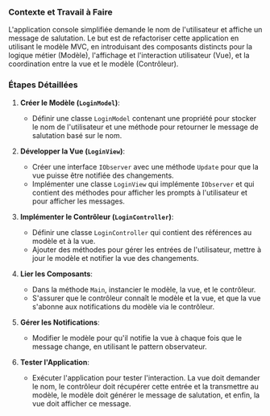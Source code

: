 ### Contexte et Travail à Faire

L'application console simplifiée demande le nom de l'utilisateur et affiche un message de salutation. Le but est de refactoriser cette application en utilisant le modèle MVC, en introduisant des composants distincts pour la logique métier (Modèle), l'affichage et l'interaction utilisateur (Vue), et la coordination entre la vue et le modèle (Contrôleur).

### Étapes Détaillées

1. **Créer le Modèle (`LoginModel`)**:
    - Définir une classe `LoginModel` contenant une propriété pour stocker le nom de l'utilisateur et une méthode pour retourner le message de salutation basé sur le nom.

2. **Développer la Vue (`LoginView`)**:
    - Créer une interface `IObserver` avec une méthode `Update` pour que la vue puisse être notifiée des changements.
    - Implémenter une classe `LoginView` qui implémente `IObserver` et qui contient des méthodes pour afficher les prompts à l'utilisateur et pour afficher les messages.

3. **Implémenter le Contrôleur (`LoginController`)**:
    - Définir une classe `LoginController` qui contient des références au modèle et à la vue.
    - Ajouter des méthodes pour gérer les entrées de l'utilisateur, mettre à jour le modèle et notifier la vue des changements.

4. **Lier les Composants**:
    - Dans la méthode `Main`, instancier le modèle, la vue, et le contrôleur.
    - S'assurer que le contrôleur connaît le modèle et la vue, et que la vue s'abonne aux notifications du modèle via le contrôleur.

5. **Gérer les Notifications**:
    - Modifier le modèle pour qu'il notifie la vue à chaque fois que le message change, en utilisant le pattern observateur.

6. **Tester l'Application**:
    - Exécuter l'application pour tester l'interaction. La vue doit demander le nom, le contrôleur doit récupérer cette entrée et la transmettre au modèle, le modèle doit générer le message de salutation, et enfin, la vue doit afficher ce message.
